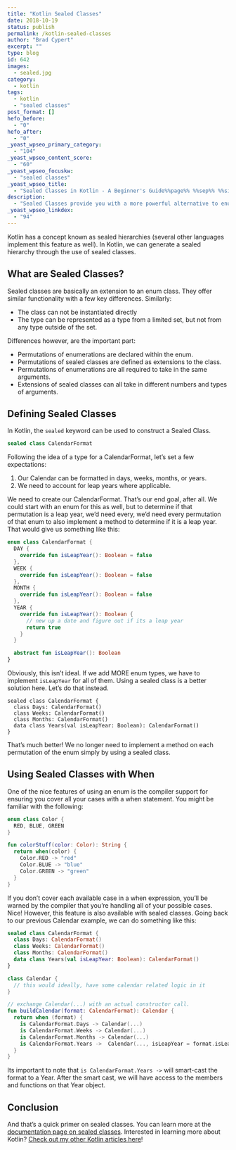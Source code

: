 ```yaml
---
title: "Kotlin Sealed Classes"
date: 2018-10-19
status: publish
permalink: /kotlin-sealed-classes
author: "Brad Cypert"
excerpt: ""
type: blog
id: 642
images:
  - sealed.jpg
category:
  - kotlin
tags:
  - kotlin
  - "sealed classes"
post_format: []
hefo_before:
  - "0"
hefo_after:
  - "0"
_yoast_wpseo_primary_category:
  - "104"
_yoast_wpseo_content_score:
  - "60"
_yoast_wpseo_focuskw:
  - "sealed classes"
_yoast_wpseo_title:
  - "Sealed Classes in Kotlin - A Beginner's Guide%%page%% %%sep%% %%sitename%%"
description:
  - "Sealed Classes provide you with a more powerful alternative to enumerations in Kotlin. You can use sealed classes to help solve problems that enums wouldnt."
_yoast_wpseo_linkdex:
  - "94"
---
```


Kotlin has a concept known as sealed hierarchies (several other languages implement this feature as well). In Kotlin, we can generate a sealed hierarchy through the use of sealed classes.

## What are Sealed Classes?

Sealed classes are basically an extension to an enum class. They offer similar functionality with a few key differences. Similarly:

- The class can not be instantiated directly
- The type can be represented as a type from a limited set, but not from any type outside of the set.

Differences however, are the important part:

- Permutations of enumerations are declared within the enum.
- Permutations of sealed classes are defined as extensions to the class.
- Permutations of enumerations are all required to take in the same arguments.
- Extensions of sealed classes can all take in different numbers and types of arguments.

## Defining Sealed Classes

In Kotlin, the `sealed` keyword can be used to construct a Sealed Class.

```kotlin
sealed class CalendarFormat
```

Following the idea of a type for a CalendarFormat, let’s set a few expectations:

1. Our Calendar can be formatted in days, weeks, months, or years.
2. We need to account for leap years where applicable.

We need to create our CalendarFormat. That’s our end goal, after all. We could start with an enum for this as well, but to determine if that permutation is a leap year, we’d need every, we’d need every permutation of that enum to also implement a method to determine if it is a leap year. That would give us something like this:

```kotlin
enum class CalendarFormat {
  DAY {
    override fun isLeapYear(): Boolean = false
  },
  WEEK {
    override fun isLeapYear(): Boolean = false
  },
  MONTH {
    override fun isLeapYear(): Boolean = false
  },
  YEAR {
    override fun isLeapYear(): Boolean {
      // new up a date and figure out if its a leap year
      return true
    }
  }

  abstract fun isLeapYear(): Boolean
}

```

Obviously, this isn’t ideal. If we add MORE enum types, we have to implement `isLeapYear` for all of them. Using a sealed class is a better solution here. Let’s do that instead.

```
sealed class CalendarFormat {
  class Days: CalendarFormat()
  class Weeks: CalendarFormat()
  class Months: CalendarFormat()
  data class Years(val isLeapYear: Boolean): CalendarFormat()
}
```

That’s much better! We no longer need to implement a method on each permutation of the enum simply by using a sealed class.

## Using Sealed Classes with When

One of the nice features of using an enum is the compiler support for ensuring you cover all your cases with a when statement. You might be familiar with the following:

```kotlin
enum class Color {
  RED, BLUE, GREEN
}

fun colorStuff(color: Color): String {
  return when(color) {
    Color.RED -> "red"
    Color.BLUE -> "blue"
    Color.GREEN -> "green"
  }
}

```

If you don’t cover each available case in a when expression, you’ll be warned by the compiler that you’re handling all of your possible cases. Nice! However, this feature is also available with sealed classes. Going back to our previous Calendar example, we can do something like this:

```kotlin
sealed class CalendarFormat {
  class Days: CalendarFormat()
  class Weeks: CalendarFormat()
  class Months: CalendarFormat()
  data class Years(val isLeapYear: Boolean): CalendarFormat()
}

class Calendar {
  // this would ideally, have some calendar related logic in it
}

// exchange Calendar(...) with an actual constructor call.
fun buildCalendar(format: CalendarFormat): Calendar {
  return when (format) {
    is CalendarFormat.Days -> Calendar(...)
    is CalendarFormat.Weeks -> Calendar(...)
    is CalendarFormat.Months -> Calendar(...)
    is CalendarFormat.Years ->  Calendar(..., isLeapYear = format.isLeapYear)
  }
}
```

Its important to note that `is CalendarFormat.Years ->` will smart-cast the format to a Year. After the smart cast, we will have access to the members and functions on that Year object.

## Conclusion

And that’s a quick primer on sealed classes. You can learn more at the [documentation page on sealed classes](https://kotlinlang.org/docs/reference/sealed-classes.html). Interested in learning more about Kotlin? [Check out my other Kotlin articles here](http://www.bradcypert.com/category/kotlin/)!
